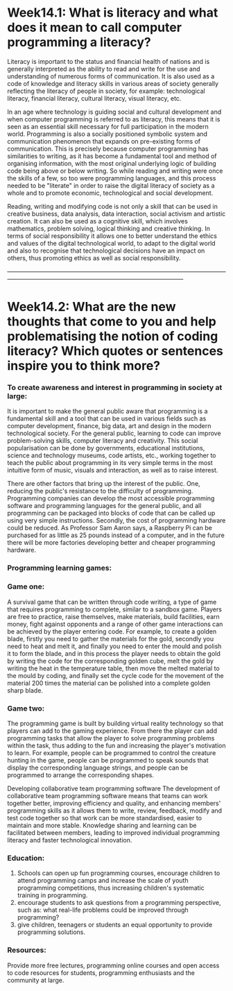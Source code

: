 # Week14.1: What is literacy and what does it mean to call computer programming a literacy? 

Literacy is important to the status and financial health of nations and is generally interpreted as the ability to read and write for the use and understanding of numerous forms of communication. It is also used as a code of knowledge and literacy skills in various areas of society generally reflecting the literacy of people in society, for example: technological literacy, financial literacy, cultural literacy, visual literacy, etc.

In an age where technology is guiding social and cultural development and when computer programming is referred to as literacy, this means that it is seen as an essential skill necessary for full participation in the modern world. Programming is also a socially positioned symbolic system and communication phenomenon that expands on pre-existing forms of communication. This is precisely because computer programming has similarities to writing, as it has become a fundamental tool and method of organising information, with the most original underlying logic of building code being above or below writing. So while reading and writing were once the skills of a few, so too were programming languages, and this process needed to be "literate" in order to raise the digital literacy of society as a whole and to promote economic, technological and social development.

Reading, writing and modifying code is not only a skill that can be used in creative business, data analysis, data interaction, social activism and artistic creation. It can also be used as a cognitive skill, which involves mathematics, problem solving, logical thinking and creative thinking. In terms of social responsibility it allows one to better understand the ethics and values of the digital technological world, to adapt to the digital world and also to recognise that technological decisions have an impact on others, thus promoting ethics as well as social responsibility.

—————————————————————————————————————————————————————————————————

# Week14.2: What are the new thoughts that come to you and help problematising the notion of coding literacy?  Which quotes or sentences inspire you to think more? 

### To create awareness and interest in programming in society at large:

It is important to make the general public aware that programming is a fundamental skill and a tool that can be used in various fields such as computer development, finance, big data, art and design in the modern technological society. For the general public, learning to code can improve problem-solving skills, computer literacy and creativity. This social popularisation can be done by governments, educational institutions, science and technology museums, code artists, etc., working together to teach the public about programming in its very simple terms in the most intuitive form of music, visuals and interaction, as well as to raise interest.

There are other factors that bring up the interest of the public. One, reducing the public's resistance to the difficulty of programming. Programming companies can develop the most accessible programming software and programming languages for the general public, and all programming can be packaged into blocks of code that can be called up using very simple instructions. Secondly, the cost of programming hardware could be reduced. As Professor Sam Aaron says, a Raspberry Pi can be purchased for as little as 25 pounds instead of a computer, and in the future there will be more factories developing better and cheaper programming hardware.

### Programming learning games:

### Game one:

A survival game that can be written through code writing, a type of game that requires programming to complete, similar to a sandbox game. Players are free to practice, raise themselves, make materials, build facilities, earn money, fight against opponents and a range of other game interactions can be achieved by the player entering code. For example, to create a golden blade, firstly you need to gather the materials for the gold, secondly you need to heat and melt it, and finally you need to enter the mould and polish it to form the blade, and in this process the player needs to obtain the gold by writing the code for the corresponding golden cube, melt the gold by writing the heat in the temperature table, then move the melted material to the mould by coding, and finally set the cycle code for the movement of the material 200 times the material can be polished into a complete golden sharp blade.

### Game two:

The programming game is built by building virtual reality technology so that players can add to the gaming experience. From there the player can add programming tasks that allow the player to solve programming problems within the task, thus adding to the fun and increasing the player's motivation to learn. For example, people can be programmed to control the creature hunting in the game, people can be programmed to speak sounds that display the corresponding language strings, and people can be programmed to arrange the corresponding shapes.

Developing collaborative team programming software
The development of collaborative team programming software means that teams can work together better, improving efficiency and quality, and enhancing members' programming skills as it allows them to write, review, feedback, modify and test code together so that work can be more standardised, easier to maintain and more stable. Knowledge sharing and learning can be facilitated between members, leading to improved individual programming literacy and faster technological innovation.

### Education:

1. Schools can open up fun programming courses, encourage children to attend programming camps and increase the scale of youth programming competitions, thus increasing children's systematic training in programming.
2. encourage students to ask questions from a programming perspective, such as: what real-life problems could be improved through programming?
3. give children, teenagers or students an equal opportunity to provide programming solutions.

### Resources:

Provide more free lectures, programming online courses and open access to code resources for students, programming enthusiasts and the community at large.
